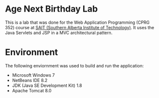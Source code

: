 # Age Next Birthday Lab

This is a lab that was done for the Web Application Programming (CPRG 352) course at [SAIT (Southern Alberta Institute of Technology)](http://sait.ca). It uses the Java Servlets and JSP in a MVC architectural pattern.

# Environment

The following enviornment was used to build and run the application:

 * Microsoft Windows 7
 * NetBeans IDE 8.2
 * JDK (Java SE Development Kit) 1.8
 * Apache Tomcat 8.0
